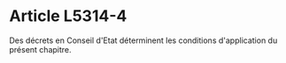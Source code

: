 # Article L5314-4

Des décrets en Conseil d'Etat déterminent les conditions d'application du présent chapitre.